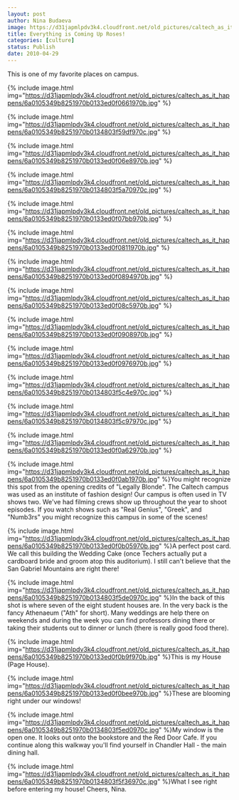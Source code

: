 ```yaml
---
layout: post
author: Nina Budaeva
image: https://d31japmlpdv3k4.cloudfront.net/old_pictures/caltech_as_it_happens/6a0105349b8251970b0133ed0f061a970b.jpg
title: Everything is Coming Up Roses!
categories: [culture]
status: Publish
date: 2010-04-29
---
```



This is one of my favorite places on campus. 

 

{% include image.html img="https://d31japmlpdv3k4.cloudfront.net/old_pictures/caltech_as_it_happens/6a0105349b8251970b0133ed0f0661970b.jpg" %}

{% include image.html img="https://d31japmlpdv3k4.cloudfront.net/old_pictures/caltech_as_it_happens/6a0105349b8251970b0134803f59df970c.jpg" %}

{% include image.html img="https://d31japmlpdv3k4.cloudfront.net/old_pictures/caltech_as_it_happens/6a0105349b8251970b0133ed0f06e8970b.jpg" %}

{% include image.html img="https://d31japmlpdv3k4.cloudfront.net/old_pictures/caltech_as_it_happens/6a0105349b8251970b0134803f5a70970c.jpg" %}

{% include image.html img="https://d31japmlpdv3k4.cloudfront.net/old_pictures/caltech_as_it_happens/6a0105349b8251970b0133ed0f07bb970b.jpg" %}

{% include image.html img="https://d31japmlpdv3k4.cloudfront.net/old_pictures/caltech_as_it_happens/6a0105349b8251970b0133ed0f0811970b.jpg" %}

{% include image.html img="https://d31japmlpdv3k4.cloudfront.net/old_pictures/caltech_as_it_happens/6a0105349b8251970b0133ed0f0894970b.jpg" %}

{% include image.html img="https://d31japmlpdv3k4.cloudfront.net/old_pictures/caltech_as_it_happens/6a0105349b8251970b0133ed0f08c5970b.jpg" %}

{% include image.html img="https://d31japmlpdv3k4.cloudfront.net/old_pictures/caltech_as_it_happens/6a0105349b8251970b0133ed0f0908970b.jpg" %}

{% include image.html img="https://d31japmlpdv3k4.cloudfront.net/old_pictures/caltech_as_it_happens/6a0105349b8251970b0133ed0f0976970b.jpg" %}

{% include image.html img="https://d31japmlpdv3k4.cloudfront.net/old_pictures/caltech_as_it_happens/6a0105349b8251970b0134803f5c4e970c.jpg" %}

{% include image.html img="https://d31japmlpdv3k4.cloudfront.net/old_pictures/caltech_as_it_happens/6a0105349b8251970b0134803f5c97970c.jpg" %}

{% include image.html img="https://d31japmlpdv3k4.cloudfront.net/old_pictures/caltech_as_it_happens/6a0105349b8251970b0133ed0f0a62970b.jpg" %}

{% include image.html img="https://d31japmlpdv3k4.cloudfront.net/old_pictures/caltech_as_it_happens/6a0105349b8251970b0133ed0f0ab1970b.jpg" %}You might recognize this spot from the opening credits of "Legally Blonde". The Caltech campus was used as an institute of fashion design! Our campus is often used in TV shows two. We've had filming crews show up throughout the year to shoot episodes. If you watch shows such as "Real Genius", "Greek", and "Numb3rs" you might recognize this campus in some of the scenes!
 

{% include image.html img="https://d31japmlpdv3k4.cloudfront.net/old_pictures/caltech_as_it_happens/6a0105349b8251970b0133ed0f0b05970b.jpg" %}A perfect post card. We call this building the Wedding Cake (once Techers actually put a cardboard bride and groom atop this auditorium). I still can't believe that the San Gabriel Mountains are right there!
 

{% include image.html img="https://d31japmlpdv3k4.cloudfront.net/old_pictures/caltech_as_it_happens/6a0105349b8251970b0134803f5de0970c.jpg" %}In the back of this shot is where seven of the eight student houses are. In the very back is the fancy Athenaeum ("Ath" for short). Many weddings are help there on weekends and during the week you can find professors dining there or taking their students out to dinner or lunch (there is really good food there).

 

{% include image.html img="https://d31japmlpdv3k4.cloudfront.net/old_pictures/caltech_as_it_happens/6a0105349b8251970b0133ed0f0b9f970b.jpg" %}This is my House (Page House).

 

{% include image.html img="https://d31japmlpdv3k4.cloudfront.net/old_pictures/caltech_as_it_happens/6a0105349b8251970b0133ed0f0bee970b.jpg" %}These are blooming right under our windows!
 

{% include image.html img="https://d31japmlpdv3k4.cloudfront.net/old_pictures/caltech_as_it_happens/6a0105349b8251970b0134803f5ed0970c.jpg" %}My window is the open one. It looks out onto the bookstore and the Red Door Cafe. If you continue along this walkway you'll find yourself in Chandler Hall - the main dining hall.

 

{% include image.html img="https://d31japmlpdv3k4.cloudfront.net/old_pictures/caltech_as_it_happens/6a0105349b8251970b0134803f5f36970c.jpg" %}What I see right before entering my house!
Cheers,
Nina.

